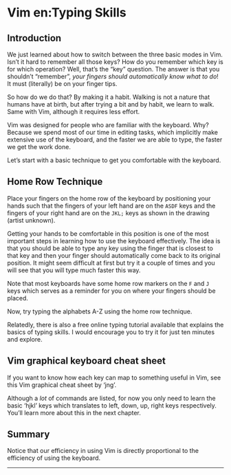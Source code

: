 Vim en:Typing Skills
====================

Introduction
------------

We just learned about how to switch between the three basic modes
in Vim. Isn’t it hard to remember all those keys? How do you remember
which key is for which operation? Well, that’s the “key” question. The
answer is that you shouldn’t “remember”, _your fingers should
automatically know what to do_! It must (literally) be on your finger
tips.

So how do we do that? By making it a habit. Walking is not a nature that
humans have at birth, but after trying a bit and by habit, we learn to
walk. Same with Vim, although it requires less effort.

Vim was designed for people who are familiar with the keyboard. Why?
Because we spend most of our time in editing tasks, which implicitly
make extensive use of the keyboard, and the faster we are able to type,
the faster we get the work done.

Let’s start with a basic technique to get you comfortable with the
keyboard.

Home Row Technique
------------------

Place your fingers on the home row of the keyboard by positioning
your hands such that the fingers of your left hand are on the `ASDF`
keys and the fingers of your right hand are on the `JKL;` keys as shown
in the drawing (artist unknown).

Getting your hands to be comfortable in this position is one of the most
important steps in learning how to use the keyboard effectively. The
idea is that you should be able to type any key using the finger that is
closest to that key and then your finger should automatically come back
to its original position. It might seem difficult at first but try it a
couple of times and you will see that you will type much faster this
way.

Note that most keyboards have some home row markers on the `F` and `J`
keys which serves as a reminder for you on where your fingers should be
placed.

Now, try typing the alphabets A-Z using the home row technique.

Relatedly, there is also a free online typing tutorial available
that explains the basics of typing skills. I would encourage you to try
it for just ten minutes and explore.

Vim graphical keyboard cheat sheet
----------------------------------

If you want to know how each key can map to something useful in Vim, see
this Vim graphical cheat sheet by ‘jng’.

Although a _lot_ of commands are listed, for now you only need to learn
the basic ‘hjkl’ keys which translates to left, down, up, right keys
respectively. You’ll learn more about this in the next chapter.

Summary
-------

Notice that our efficiency in using Vim is directly proportional to the efficiency of using the keyboard.

* * *
